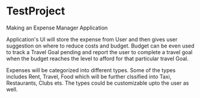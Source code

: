 # TestProject
Making an Expense Manager Application

Application's UI will store the expense from User and then gives user suggestion on where to reduce costs and budget. Budget can be even used to track a Travel Goal pending and report the user to complete a travel goal when the budget reaches the level to afford for that particular travel Goal.

Expenses will be categorized into different types. Some of the types includes Rent, Travel, Food  which will be further clssified into Taxi, Restaurants, Clubs ets. The types could be customizable upto the user as well. 


